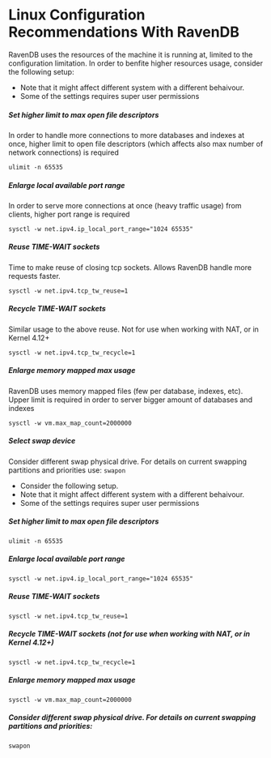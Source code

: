 # Linux Configuration Recommendations With RavenDB
RavenDB uses the resources of the machine it is running at, limited to the configuration limitation. In order to benfite higher resources usage, consider the following setup:

* Note that it might affect different system with a different behaivour.
* Some of the settings requires super user permissions

##### Set higher limit to max open file descriptors
In order to handle more connections to more databases and indexes at once, higher limit to open file descriptors (which affects also max number of network connections) is required

`ulimit -n 65535`
##### Enlarge local available port range
In order to serve more connections at once (heavy traffic usage) from clients, higher port range is required

`sysctl -w net.ipv4.ip_local_port_range="1024 65535"`
##### Reuse TIME-WAIT sockets
Time to make reuse of closing tcp sockets. Allows RavenDB handle more requests faster.

`sysctl -w net.ipv4.tcp_tw_reuse=1`
##### Recycle TIME-WAIT sockets
Similar usage to the above reuse. Not for use when working with NAT, or in Kernel 4.12+

`sysctl -w net.ipv4.tcp_tw_recycle=1`
##### Enlarge memory mapped max usage
RavenDB uses memory mapped files (few per database, indexes, etc). Upper limit is required in order to server bigger amount of databases and indexes

`sysctl -w vm.max_map_count=2000000`
##### Select swap device
Consider different swap physical drive.
For details on current swapping partitions and priorities use:
`swapon`


* Consider the following setup. 
* Note that it might affect different system with a different behaivour.
* Some of the settings requires super user permissions

##### Set higher limit to max open file descriptors
`ulimit -n 65535`
##### Enlarge local available port range
`sysctl -w net.ipv4.ip_local_port_range="1024 65535"`
##### Reuse TIME-WAIT sockets
`sysctl -w net.ipv4.tcp_tw_reuse=1`
##### Recycle TIME-WAIT sockets (not for use when working with NAT, or in Kernel 4.12+)
`sysctl -w net.ipv4.tcp_tw_recycle=1`
##### Enlarge memory mapped max usage
`sysctl -w vm.max_map_count=2000000`
##### Consider different swap physical drive. For details on current swapping partitions and priorities:
`swapon`

